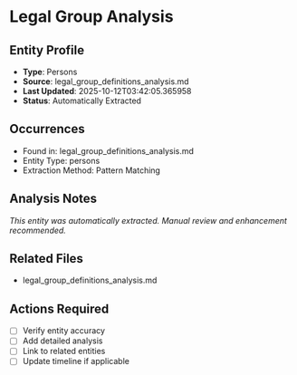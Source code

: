 # Legal Group Analysis

## Entity Profile
- **Type**: Persons
- **Source**: legal_group_definitions_analysis.md
- **Last Updated**: 2025-10-12T03:42:05.365958
- **Status**: Automatically Extracted

## Occurrences
- Found in: legal_group_definitions_analysis.md
- Entity Type: persons
- Extraction Method: Pattern Matching

## Analysis Notes
*This entity was automatically extracted. Manual review and enhancement recommended.*

## Related Files
- legal_group_definitions_analysis.md

## Actions Required
- [ ] Verify entity accuracy
- [ ] Add detailed analysis
- [ ] Link to related entities
- [ ] Update timeline if applicable
